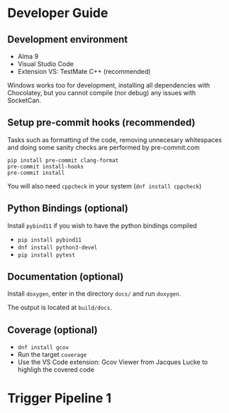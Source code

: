 
# Developer Guide

## Development environment

- Alma 9
- Visual Studio Code
- Extension VS: TestMate C++ (recommended)

Windows works too for development, installing all dependencies with Chocolatey, but you cannot
compile (nor debug) any issues with SocketCan.

## Setup pre-commit hooks (recommended)

Tasks such as formatting of the code, removing unnecesary whitespaces and doing some sanity checks are performed by pre-commit.com

```
pip install pre-commit clang-format
pre-commit install-hooks
pre-commit install
```

You will also need `cppcheck` in your system (`dnf install cppcheck`)

## Python Bindings (optional)

Install `pybind11` if you wish to have the python bindings compiled

- `pip install pybind11`
- `dnf install python3-devel`
- `pip install pytest`

## Documentation (optional)

Install `doxygen`, enter in the directory `docs/` and run `doxygen`.

The output is located at `build/docs`.

## Coverage (optional)

- `dnf install gcov`
- Run the target `coverage`
- Use the VS Code extension: Gcov Viewer from Jacques Lucke to highligh the covered code

# Trigger Pipeline 1
